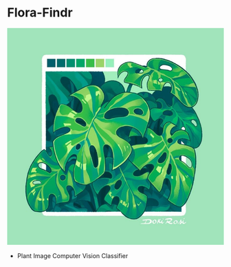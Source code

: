 # Flora-Findr

![flora-findr-plant-image](https://github.com/MosesTheRedSea/Flora-Findr/blob/main/plant-photo-flora-findr-logo.jpg)

- Plant Image Computer Vision Classifier
